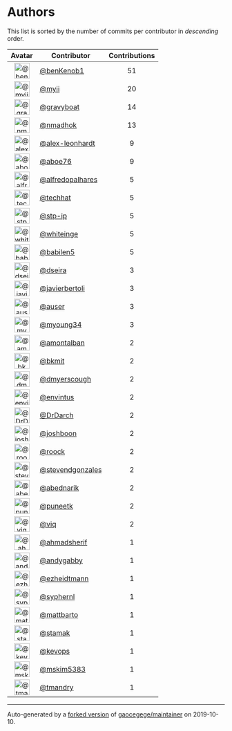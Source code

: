 # Authors

This list is sorted by the number of commits per contributor in _descending_ order.

Avatar|Contributor|Contributions
:-:|---|:-:
<img class='float-left rounded-1' src='https://avatars0.githubusercontent.com/u/6575099?v=4' width='36' height='36' alt='@benKenob1'>|[@benKenob1](https://github.com/benKenob1)|51
<img class='float-left rounded-1' src='https://avatars2.githubusercontent.com/u/10231489?v=4' width='36' height='36' alt='@myii'>|[@myii](https://github.com/myii)|20
<img class='float-left rounded-1' src='https://avatars2.githubusercontent.com/u/1396878?v=4' width='36' height='36' alt='@gravyboat'>|[@gravyboat](https://github.com/gravyboat)|14
<img class='float-left rounded-1' src='https://avatars0.githubusercontent.com/u/3374962?v=4' width='36' height='36' alt='@nmadhok'>|[@nmadhok](https://github.com/nmadhok)|13
<img class='float-left rounded-1' src='https://avatars3.githubusercontent.com/u/4490686?v=4' width='36' height='36' alt='@alex-leonhardt'>|[@alex-leonhardt](https://github.com/alex-leonhardt)|9
<img class='float-left rounded-1' src='https://avatars0.githubusercontent.com/u/1800660?v=4' width='36' height='36' alt='@aboe76'>|[@aboe76](https://github.com/aboe76)|9
<img class='float-left rounded-1' src='https://avatars0.githubusercontent.com/u/223763?v=4' width='36' height='36' alt='@alfredopalhares'>|[@alfredopalhares](https://github.com/alfredopalhares)|5
<img class='float-left rounded-1' src='https://avatars1.githubusercontent.com/u/287147?v=4' width='36' height='36' alt='@techhat'>|[@techhat](https://github.com/techhat)|5
<img class='float-left rounded-1' src='https://avatars2.githubusercontent.com/u/3768412?v=4' width='36' height='36' alt='@stp-ip'>|[@stp-ip](https://github.com/stp-ip)|5
<img class='float-left rounded-1' src='https://avatars2.githubusercontent.com/u/91293?v=4' width='36' height='36' alt='@whiteinge'>|[@whiteinge](https://github.com/whiteinge)|5
<img class='float-left rounded-1' src='https://avatars1.githubusercontent.com/u/117961?v=4' width='36' height='36' alt='@babilen5'>|[@babilen5](https://github.com/babilen5)|5
<img class='float-left rounded-1' src='https://avatars2.githubusercontent.com/u/378158?v=4' width='36' height='36' alt='@dseira'>|[@dseira](https://github.com/dseira)|3
<img class='float-left rounded-1' src='https://avatars2.githubusercontent.com/u/242396?v=4' width='36' height='36' alt='@javierbertoli'>|[@javierbertoli](https://github.com/javierbertoli)|3
<img class='float-left rounded-1' src='https://avatars1.githubusercontent.com/u/529?v=4' width='36' height='36' alt='@auser'>|[@auser](https://github.com/auser)|3
<img class='float-left rounded-1' src='https://avatars1.githubusercontent.com/u/879922?v=4' width='36' height='36' alt='@myoung34'>|[@myoung34](https://github.com/myoung34)|3
<img class='float-left rounded-1' src='https://avatars2.githubusercontent.com/u/941928?v=4' width='36' height='36' alt='@amontalban'>|[@amontalban](https://github.com/amontalban)|2
<img class='float-left rounded-1' src='https://avatars3.githubusercontent.com/u/1566437?v=4' width='36' height='36' alt='@bkmit'>|[@bkmit](https://github.com/bkmit)|2
<img class='float-left rounded-1' src='https://avatars0.githubusercontent.com/u/1395617?v=4' width='36' height='36' alt='@dmyerscough'>|[@dmyerscough](https://github.com/dmyerscough)|2
<img class='float-left rounded-1' src='https://avatars0.githubusercontent.com/u/8458882?v=4' width='36' height='36' alt='@envintus'>|[@envintus](https://github.com/envintus)|2
<img class='float-left rounded-1' src='https://avatars3.githubusercontent.com/u/24295266?v=4' width='36' height='36' alt='@DrDarch'>|[@DrDarch](https://github.com/DrDarch)|2
<img class='float-left rounded-1' src='https://avatars3.githubusercontent.com/u/4528945?v=4' width='36' height='36' alt='@joshboon'>|[@joshboon](https://github.com/joshboon)|2
<img class='float-left rounded-1' src='https://avatars1.githubusercontent.com/u/533172?v=4' width='36' height='36' alt='@roock'>|[@roock](https://github.com/roock)|2
<img class='float-left rounded-1' src='https://avatars2.githubusercontent.com/u/3586503?v=4' width='36' height='36' alt='@stevendgonzales'>|[@stevendgonzales](https://github.com/stevendgonzales)|2
<img class='float-left rounded-1' src='https://avatars0.githubusercontent.com/u/228723?v=4' width='36' height='36' alt='@abednarik'>|[@abednarik](https://github.com/abednarik)|2
<img class='float-left rounded-1' src='https://avatars1.githubusercontent.com/u/528061?v=4' width='36' height='36' alt='@puneetk'>|[@puneetk](https://github.com/puneetk)|2
<img class='float-left rounded-1' src='https://avatars0.githubusercontent.com/u/639461?v=4' width='36' height='36' alt='@viq'>|[@viq](https://github.com/viq)|2
<img class='float-left rounded-1' src='https://avatars2.githubusercontent.com/u/1060507?v=4' width='36' height='36' alt='@ahmadsherif'>|[@ahmadsherif](https://github.com/ahmadsherif)|1
<img class='float-left rounded-1' src='https://avatars1.githubusercontent.com/u/3536289?v=4' width='36' height='36' alt='@andygabby'>|[@andygabby](https://github.com/andygabby)|1
<img class='float-left rounded-1' src='https://avatars3.githubusercontent.com/u/1178915?v=4' width='36' height='36' alt='@ezheidtmann'>|[@ezheidtmann](https://github.com/ezheidtmann)|1
<img class='float-left rounded-1' src='https://avatars1.githubusercontent.com/u/639906?v=4' width='36' height='36' alt='@syphernl'>|[@syphernl](https://github.com/syphernl)|1
<img class='float-left rounded-1' src='https://avatars2.githubusercontent.com/u/531224?v=4' width='36' height='36' alt='@mattbarto'>|[@mattbarto](https://github.com/mattbarto)|1
<img class='float-left rounded-1' src='https://avatars0.githubusercontent.com/u/5549415?v=4' width='36' height='36' alt='@stamak'>|[@stamak](https://github.com/stamak)|1
<img class='float-left rounded-1' src='https://avatars0.githubusercontent.com/u/10820291?v=4' width='36' height='36' alt='@kevops'>|[@kevops](https://github.com/kevops)|1
<img class='float-left rounded-1' src='https://avatars1.githubusercontent.com/u/19357128?v=4' width='36' height='36' alt='@mskim5383'>|[@mskim5383](https://github.com/mskim5383)|1
<img class='float-left rounded-1' src='https://avatars2.githubusercontent.com/u/2280544?v=4' width='36' height='36' alt='@tmandry'>|[@tmandry](https://github.com/tmandry)|1

---

Auto-generated by a [forked version](https://github.com/myii/maintainer) of [gaocegege/maintainer](https://github.com/gaocegege/maintainer) on 2019-10-10.
